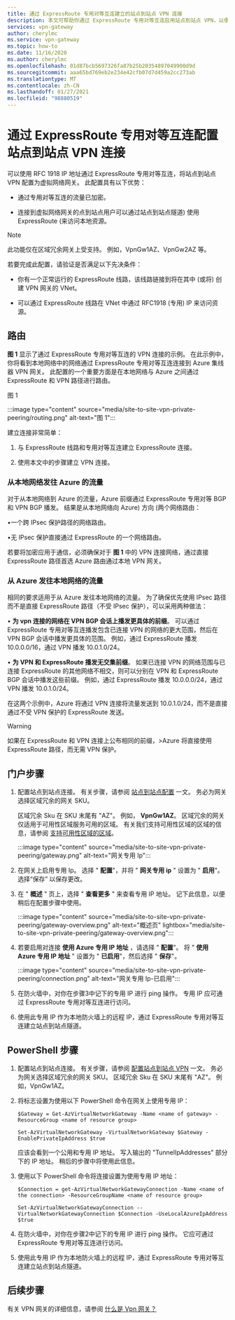 ```yaml
---
title: 通过 ExpressRoute 专用对等互连建立的站点到站点 VPN 连接
description: 本文可帮助你通过 ExpressRoute 专用对等互连启用站点到站点 VPN，以便对流量进行加密。
services: vpn-gateway
author: cherylmc
ms.service: vpn-gateway
ms.topic: how-to
ms.date: 11/16/2020
ms.author: cherylmc
ms.openlocfilehash: 01d87bcb5697326fa87b25b20354897049900d9d
ms.sourcegitcommit: aaa65bd769eb2e234e42cfb07d7d459a2cc273ab
ms.translationtype: MT
ms.contentlocale: zh-CN
ms.lasthandoff: 01/27/2021
ms.locfileid: "98880519"
---
```

# <a name="configure-a-site-to-site-vpn-connection-over-expressroute-private-peering"></a>通过 ExpressRoute 专用对等互连配置站点到站点 VPN 连接

可以使用 RFC 1918 IP 地址通过 ExpressRoute 专用对等互连，将站点到站点 VPN 配置为虚拟网络网关。 此配置具有以下优势：

* 通过专用对等互连的流量已加密。

* 连接到虚拟网络网关的点到站点用户可以通过站点到站点隧道) 使用 ExpressRoute (来访问本地资源。

>[!NOTE]
>此功能仅在区域冗余网关上受支持。 例如，VpnGw1AZ、VpnGw2AZ 等。
>

若要完成此配置，请验证是否满足以下先决条件：

* 你有一个正常运行的 ExpressRoute 线路，该线路链接到将在其中 (或将) 创建 VPN 网关的 VNet。

* 可以通过 ExpressRoute 线路在 VNet 中通过 RFC1918 (专用) IP 来访问资源。

## <a name="routing"></a><a name="routing"></a>路由

**图 1** 显示了通过 ExpressRoute 专用对等互连的 VPN 连接的示例。 在此示例中，你将看到本地网络中的网络通过 ExpressRoute 专用对等互连连接到 Azure 集线器 VPN 网关。 此配置的一个重要方面是在本地网络与 Azure 之间通过 ExpressRoute 和 VPN 路径进行路由。

图 1

:::image type="content" source="media/site-to-site-vpn-private-peering/routing.png" alt-text="图 1":::

建立连接非常简单：

1. 与 ExpressRoute 线路和专用对等互连建立 ExpressRoute 连接。

1. 使用本文中的步骤建立 VPN 连接。

### <a name="traffic-from-on-premises-networks-to-azure"></a>从本地网络发往 Azure 的流量

对于从本地网络到 Azure 的流量，Azure 前缀通过 ExpressRoute 专用对等 BGP 和 VPN BGP 播发。 结果是从本地网络向 Azure) 方向 (两个网络路由：

•一个跨 IPsec 保护路径的网络路由。

•无 IPsec 保护直接通过 ExpressRoute 的一个网络路由。

若要将加密应用于通信，必须确保对于 **图 1** 中的 VPN 连接网络，通过直接 ExpressRoute 路径首选 Azure 路由通过本地 VPN 网关。

### <a name="traffic-from-azure-to-on-premises-networks"></a>从 Azure 发往本地网络的流量

相同的要求适用于从 Azure 发往本地网络的流量。 为了确保优先使用 IPsec 路径而不是直接 ExpressRoute 路径（不受 IPsec 保护），可以采用两种做法：

• **为 vpn 连接的网络在 VPN BGP 会话上播发更具体的前缀**。 可以通过 ExpressRoute 专用对等互连播发包含已连接 VPN 的网络的更大范围，然后在 VPN BGP 会话中播发更具体的范围。 例如，通过 ExpressRoute 播发 10.0.0.0/16，通过 VPN 播发 10.0.1.0/24。

• **为 VPN 和 ExpressRoute 播发无交集前缀**。 如果已连接 VPN 的网络范围与已连接 ExpressRoute 的其他网络不相交，则可以分别在 VPN 和 ExpressRoute BGP 会话中播发这些前缀。 例如，通过 ExpressRoute 播发 10.0.0.0/24，通过 VPN 播发 10.0.1.0/24。

在这两个示例中，Azure 将通过 VPN 连接将流量发送到 10.0.1.0/24，而不是直接通过不受 VPN 保护的 ExpressRoute 发送。

>[!Warning]
>如果在 ExpressRoute 和 VPN 连接上公布相同的前缀，>Azure 将直接使用 ExpressRoute 路径，而无需 VPN 保护。
>

## <a name="portal-steps"></a><a name="portal"></a>门户步骤

1. 配置站点到站点连接。 有关步骤，请参阅 [站点到站点配置](./tutorial-site-to-site-portal.md) 一文。 务必为网关选择区域冗余的网关 SKU。 

   区域冗余 Sku 在 SKU 末尾有 "AZ"。 例如， **VpnGw1AZ**。 区域冗余的网关仅适用于可用性区域服务可用的区域。 有关我们支持可用性区域的区域的信息，请参阅 [支持可用性区域的区域](../availability-zones/az-region.md)。

   :::image type="content" source="media/site-to-site-vpn-private-peering/gateway.png" alt-text="网关专用 Ip":::
1. 在网关上启用专用 Ip。 选择 " **配置**"，并将 " **网关专用 ip** " 设置为 " **启用**"。 选择“保存”  以保存更改。
1. 在 " **概述** " 页上，选择 " **查看更多** " 来查看专用 IP 地址。 记下此信息，以便稍后在配置步骤中使用。

   :::image type="content" source="media/site-to-site-vpn-private-peering/gateway-overview.png" alt-text="概述页" lightbox="media/site-to-site-vpn-private-peering/gateway-overview.png":::
1. 若要启用对连接 **使用 Azure 专用 IP 地址** ，请选择 "  **配置**"。 将 " **使用 Azure 专用 IP 地址** " 设置为 " **已启用**"，然后选择 " **保存**"。

   :::image type="content" source="media/site-to-site-vpn-private-peering/connection.png" alt-text="网关专用 Ip-已启用":::
1. 在防火墙中，对你在步骤3中记下的专用 IP 进行 ping 操作。 专用 IP 应可通过 ExpressRoute 专用对等互连进行访问。
1. 使用此专用 IP 作为本地防火墙上的远程 IP，通过 ExpressRoute 专用对等互连建立站点到站点隧道。

## <a name="powershell-steps"></a><a name="powershell"></a>PowerShell 步骤

1. 配置站点到站点连接。 有关步骤，请参阅 [配置站点到站点 VPN](./tutorial-site-to-site-portal.md) 一文。 务必为网关选择区域冗余的网关 SKU。 区域冗余 Sku 在 SKU 末尾有 "AZ"。 例如，VpnGw1AZ。
1. 将标志设置为使用以下 PowerShell 命令在网关上使用专用 IP：

   ```azurepowershell-interactive
   $Gateway = Get-AzVirtualNetworkGateway -Name <name of gateway> -ResourceGroup <name of resource group>

   Set-AzVirtualNetworkGateway -VirtualNetworkGateway $Gateway -EnablePrivateIpAddress $true
   ```

   应该会看到一个公用和专用 IP 地址。 写入输出的 "TunnelIpAddresses" 部分下的 IP 地址。 稍后的步骤中将使用此信息。
1. 使用以下 PowerShell 命令将连接设置为使用专用 IP 地址：

   ```azurepowershell-interactive
   $Connection = get-AzVirtualNetworkGatewayConnection -Name <name of the connection> -ResourceGroupName <name of resource group>

   Set-AzVirtualNetworkGatewayConnection --VirtualNetworkGatewayConnection $Connection -UseLocalAzureIpAddress $true
   ```
1. 在防火墙中，对你在步骤2中记下的专用 IP 进行 ping 操作。 它应可通过 ExpressRoute 专用对等互连进行访问。
1. 使用此专用 IP 作为本地防火墙上的远程 IP，通过 ExpressRoute 专用对等互连建立站点到站点隧道。

## <a name="next-steps"></a>后续步骤

有关 VPN 网关的详细信息，请参阅 [什么是 Vpn 网关？](vpn-gateway-about-vpngateways.md)